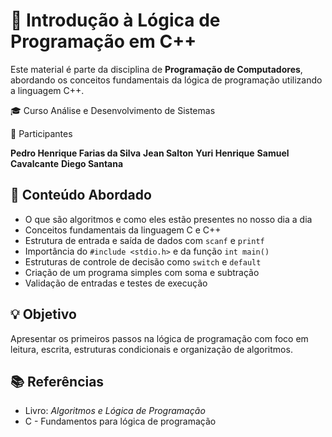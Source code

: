 # 📘 Introdução à Lógica de Programação em C++

Este material é parte da disciplina de **Programação de Computadores**, abordando os conceitos fundamentais da lógica de programação utilizando a linguagem C++.

🎓 Curso
Análise e Desenvolvimento de Sistemas

👥 Participantes

**Pedro Henrique Farias da Silva**
**Jean Salton**
**Yuri Henrique**
**Samuel Cavalcante**
**Diego Santana**

## 🧠 Conteúdo Abordado

- O que são algoritmos e como eles estão presentes no nosso dia a dia
- Conceitos fundamentais da linguagem C e C++
- Estrutura de entrada e saída de dados com `scanf` e `printf`
- Importância do `#include <stdio.h>` e da função `int main()`
- Estruturas de controle de decisão como `switch` e `default`
- Criação de um programa simples com soma e subtração
- Validação de entradas e testes de execução

## 💡 Objetivo

Apresentar os primeiros passos na lógica de programação com foco em leitura, escrita, estruturas condicionais e organização de algoritmos.

## 📚 Referências

- Livro: *Algoritmos e Lógica de Programação*
- C - Fundamentos para lógica de programação

